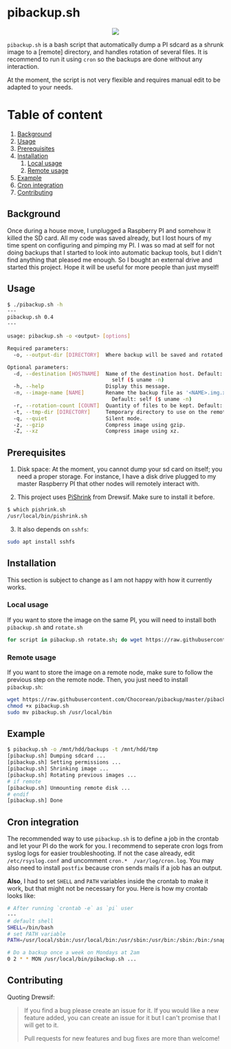 # pibackup.sh

<p align="center">
  <img src="https://img.shields.io/badge/bash-5.0.3-lightgray" />
</p>

`pibackup.sh` is a bash script that automatically dump a PI sdcard as a shrunk image to a [remote] directory, and handles rotation of several files. It is recommend to run it using `cron` so the backups are done without any interaction.

At the moment, the script is not very flexible and requires manual edit to be adapted to your needs.

# Table of content

1. [Background](#background)
2. [Usage](#usage)
3. [Prerequisites](#prerequisites)
4. [Installation](#installation)
   1. [Local usage](#local-usage)
   2. [Remote usage](#remote-usage)
5. [Example](#example)
6. [Cron integration](#cron_integration)
7. [Contributing](#contributing)

## Background

Once during a house move, I unplugged a Raspberry PI and somehow it killed the SD card. All my code was saved already, but I lost hours of my time spent on configuring and pimping my PI. I was so mad at self for not doing backups that I started to look into automatic backup tools, but I didn't find anything that pleased me enough. So I bought an external drive and started this project.
Hope it will be useful for more people than just myself!

## Usage

```bash
$ ./pibackup.sh -h
---
pibackup.sh 0.4
---

usage: pibackup.sh -o <output> [options]

Required parameters:
  -o, --output-dir [DIRECTORY]  Where backup will be saved and rotated.

Optional parameters:
  -d, --destination [HOSTNAME]  Name of the destination host. Default:
                                  self ($ uname -n)
  -h, --help                    Display this message.
  -n, --image-name [NAME]       Rename the backup file as '<NAME>.img.x'.
                                  Default: self ($ uname -n)
  -r, --rotation-count [COUNT]  Quantity of files to be kept. Default: 8
  -t, --tmp-dir [DIRECTORY]     Temporary directory to use on the remote node. Default: /tmp
  -q, --quiet                   Silent mode.
  -z, --gzip                    Compress image using gzip.
  -Z, --xz                      Compress image using xz.
```

## Prerequisites

1. Disk space: At the moment, you cannot dump your sd card on itself; you need a proper storage. For instance, I have a disk drive plugged to my master Raspberry PI that other nodes will remotely interact with.

2. This project uses [PiShrink](https://github.com/Drewsif/PiShrink) from Drewsif. Make sure to install it before.

```bash
$ which pishrink.sh
/usr/local/bin/pishrink.sh
```

3. It also depends on `sshfs`:

```bash
sudo apt install sshfs
```

## Installation

This section is subject to change as I am not happy with how it currently works.

### Local usage

If you want to store the image on the same PI, you will need to install both `pibackup.sh` and `rotate.sh`

```bash
for script in pibackup.sh rotate.sh; do wget https://raw.githubusercontent.com/Chocorean/pibackup/master/$script; chmod +x $script; sudo mv $script /usr/local/bin; done
```

### Remote usage

If you want to store the image on a remote node, make sure to follow the previous step on the remote node. Then, you just need to install `pibackup.sh`:

```bash
wget https://raw.githubusercontent.com/Chocorean/pibackup/master/pibackup.sh
chmod +x pibackup.sh
sudo mv pibackup.sh /usr/local/bin
```

## Example

```bash
$ pibackup.sh -o /mnt/hdd/backups -t /mnt/hdd/tmp
[pibackup.sh] Dumping sdcard ...
[pibackup.sh] Setting permissions ...
[pibackup.sh] Shrinking image ...
[pibackup.sh] Rotating previous images ...
# if remote
[pibackup.sh] Unmounting remote disk ...
# endif
[pibackup.sh] Done
```

## Cron integration

The recommended way to use `pibackup.sh` is to define a job in the crontab and let your PI do the work for you. I recommend to seperate cron logs from syslog logs for easier troubleshooting. If not the case already, edit `/etc/rsyslog.conf` and uncomment `cron.*  /var/log/cron.log`.
You may also need to install `postfix` because cron sends mails if a job has an output.

**Also**, I had to set `SHELL` and `PATH` variables inside the crontab to make it work, but that might not be necessary for you. Here is how my crontab looks like:

```bash
# After running `crontab -e` as `pi` user
---
# default shell
SHELL=/bin/bash
# set PATH variable
PATH=/usr/local/sbin:/usr/local/bin:/usr/sbin:/usr/bin:/sbin:/bin:/snap/bin

# Do a backup once a week on Mondays at 2am
0 2 * * MON /usr/local/bin/pibackup.sh ...
```

## Contributing

Quoting Drewsif:

> If you find a bug please create an issue for it. If you would like a new feature added, you can create an issue for it but I can't promise that I will get to it.
>
> Pull requests for new features and bug fixes are more than welcome!
